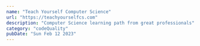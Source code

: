 ```yaml
---
name: "Teach Yourself Computer Science"
url: "https://teachyourselfcs.com"
description: "Computer Science learning path from great professionals"
category: "codeQuality"
pubDate: "Sun Feb 12 2023"
---
```

